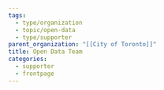 ```yaml
---
tags:
  - type/organization
  - topic/open-data
  - type/supporter
parent_organization: "[[City of Toronto]]"
title: Open Data Team
categories:
  - supporter
  - frontpage
---
```

